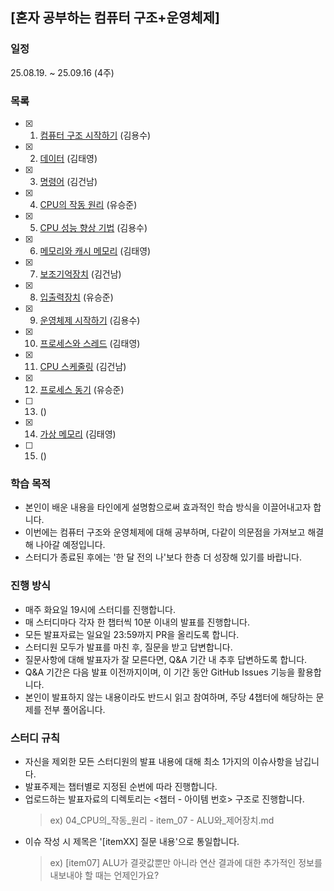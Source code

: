 ## [혼자 공부하는 컴퓨터 구조+운영체제]

### 일정
25.08.19. ~ 25.09.16 (4주)

### 목록

- [x] 01. [컴퓨터 구조 시작하기](01_컴퓨터_구조를_시작하기/) (김용수)
- [x] 02. [데이터](02_데이터/) (김태영)
- [x] 03. [명령어](./03_명령어) (김건남)
- [x] 04. [CPU의 작동 원리](04_CPU의_작동_원리/) (유승준)
- [x] 05. [CPU 성능 향상 기법](05_CPU_성능_향상_기법/) (김용수)
- [x] 06. [메모리와 캐시 메모리](06_메모리와_캐시_메모리/) (김태영)
- [x] 07. [보조기억장치](07_보조기억장치/) (김건남)
- [x] 08. [입출력장치](08_입출력장치/) (유승준)
- [x] 09. [운영체제 시작하기](09_운영체제_시작하기/) (김용수)
- [x] 10. [프로세스와 스레드](10_프로세스와_스레드/) (김태영)
- [x] 11. [CPU 스케줄링](11_CPU_스케줄링/) (김건남)
- [x] 12. [프로세스 동기](12_프로세스_동기/) (유승준)
- [ ] 13. []() ()
- [x] 14. [가상 메모리](14_가상_메모리/) (김태영)
- [ ] 15. []() ()


### 학습 목적
- 본인이 배운 내용을 타인에게 설명함으로써 효과적인 학습 방식을 이끌어내고자 합니다.
- 이번에는 컴퓨터 구조와 운영체제에 대해 공부하며, 다같이 의문점을 가져보고 해결해 나아갈 예정입니다.
- 스터디가 종료된 후에는 '한 달 전의 나'보다 한층 더 성장해 있기를 바랍니다.

### 진행 방식
- 매주 화요일 19시에 스터디를 진행합니다.
- 매 스터디마다 각자 한 챕터씩 10분 이내의 발표를 진행합니다.
- 모든 발표자료는 일요일 23:59까지 PR을 올리도록 합니다.
- 스터디원 모두가 발표를 마친 후, 질문을 받고 답변합니다.
- 질문사항에 대해 발표자가 잘 모른다면, Q&A 기간 내 추후 답변하도록 합니다.
- Q&A 기간은 다음 발표 이전까지이며, 이 기간 동안 GitHub Issues 기능을 활용합니다.
- 본인이 발표하지 않는 내용이라도 반드시 읽고 참여하며, 주당 4챕터에 해당하는 문제를 전부 풀어옵니다.

### 스터디 규칙
- 자신을 제외한 모든 스터디원의 발표 내용에 대해 최소 1가지의 이슈사항을 남깁니다.
- 발표주제는 챕터별로 지정된 순번에 따라 진행합니다.
- 업로드하는 발표자료의 디렉토리는 <챕터 - 아이템 번호> 구조로 진행합니다.
  > ex) 04_CPU의_작동_원리 - item_07 - ALU와_제어장치.md
- 이슈 작성 시 제목은 '[itemXX] 질문 내용'으로 통일합니다.
  > ex) [item07] ALU가 결괏값뿐만 아니라 연산 결과에 대한 추가적인 정보를 내보내야 할 때는 언제인가요?
